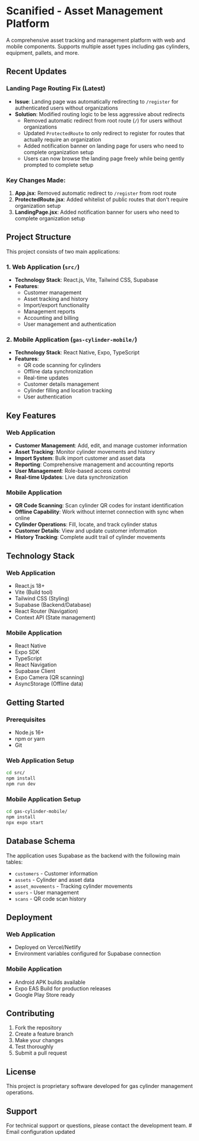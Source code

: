 # Scanified - Asset Management Platform

A comprehensive asset tracking and management platform with web and mobile components. Supports multiple asset types including gas cylinders, equipment, pallets, and more.

## Recent Updates

### Landing Page Routing Fix (Latest)
- **Issue**: Landing page was automatically redirecting to `/register` for authenticated users without organizations
- **Solution**: Modified routing logic to be less aggressive about redirects
  - Removed automatic redirect from root route (`/`) for users without organizations
  - Updated `ProtectedRoute` to only redirect to register for routes that actually require an organization
  - Added notification banner on landing page for users who need to complete organization setup
  - Users can now browse the landing page freely while being gently prompted to complete setup

### Key Changes Made:
1. **App.jsx**: Removed automatic redirect to `/register` from root route
2. **ProtectedRoute.jsx**: Added whitelist of public routes that don't require organization setup
3. **LandingPage.jsx**: Added notification banner for users who need to complete organization setup

## Project Structure

This project consists of two main applications:

### 1. Web Application (`src/`)
- **Technology Stack**: React.js, Vite, Tailwind CSS, Supabase
- **Features**:
  - Customer management
  - Asset tracking and history
  - Import/export functionality
  - Management reports
  - Accounting and billing
  - User management and authentication

### 2. Mobile Application (`gas-cylinder-mobile/`)
- **Technology Stack**: React Native, Expo, TypeScript
- **Features**:
  - QR code scanning for cylinders
  - Offline data synchronization
  - Real-time updates
  - Customer details management
  - Cylinder filling and location tracking
  - User authentication

## Key Features

### Web Application
- **Customer Management**: Add, edit, and manage customer information
- **Asset Tracking**: Monitor cylinder movements and history
- **Import System**: Bulk import customer and asset data
- **Reporting**: Comprehensive management and accounting reports
- **User Management**: Role-based access control
- **Real-time Updates**: Live data synchronization

### Mobile Application
- **QR Code Scanning**: Scan cylinder QR codes for instant identification
- **Offline Capability**: Work without internet connection with sync when online
- **Cylinder Operations**: Fill, locate, and track cylinder status
- **Customer Details**: View and update customer information
- **History Tracking**: Complete audit trail of cylinder movements

## Technology Stack

### Web Application
- React.js 18+
- Vite (Build tool)
- Tailwind CSS (Styling)
- Supabase (Backend/Database)
- React Router (Navigation)
- Context API (State management)

### Mobile Application
- React Native
- Expo SDK
- TypeScript
- React Navigation
- Supabase Client
- Expo Camera (QR scanning)
- AsyncStorage (Offline data)

## Getting Started

### Prerequisites
- Node.js 16+ 
- npm or yarn
- Git

### Web Application Setup
```bash
cd src/
npm install
npm run dev
```

### Mobile Application Setup
```bash
cd gas-cylinder-mobile/
npm install
npx expo start
```

## Database Schema

The application uses Supabase as the backend with the following main tables:
- `customers` - Customer information
- `assets` - Cylinder and asset data
- `asset_movements` - Tracking cylinder movements
- `users` - User management
- `scans` - QR code scan history

## Deployment

### Web Application
- Deployed on Vercel/Netlify
- Environment variables configured for Supabase connection

### Mobile Application
- Android APK builds available
- Expo EAS Build for production releases
- Google Play Store ready

## Contributing

1. Fork the repository
2. Create a feature branch
3. Make your changes
4. Test thoroughly
5. Submit a pull request

## License

This project is proprietary software developed for gas cylinder management operations.

## Support

For technical support or questions, please contact the development team. #   E m a i l   c o n f i g u r a t i o n   u p d a t e d 
 
 